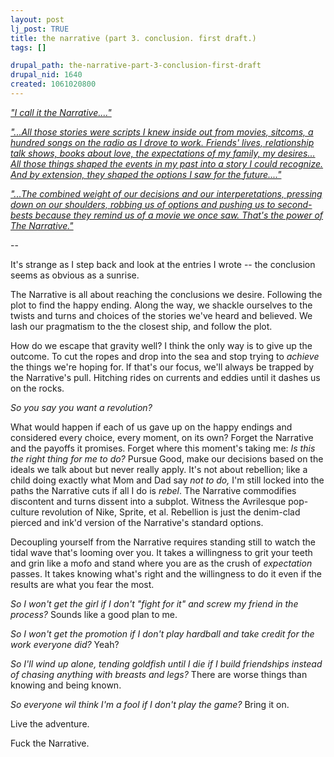 ```yaml
--- 
layout: post
lj_post: TRUE
title: the narrative (part 3. conclusion. first draft.)
tags: []

drupal_path: the-narrative-part-3-conclusion-first-draft
drupal_nid: 1640
created: 1061020800
---
```

<i><a href="http://www.livejournal.com/users/predicate/189220.html" target="_blank">"I call it the Narrative...."</a>

<a href="http://www.livejournal.com/users/predicate/189563.html" target="_blank">"...All those stories were scripts I knew inside out from movies, sitcoms, a hundred songs on the radio as I drove to work. Friends' lives, relationship talk shows, books about love, the expectations of my family, my desires... All those things shaped the events in my past into a story I could recognize. And by extension, they shaped the options I saw for the future...."</a>

<a href="http://www.livejournal.com/users/predicate/189738.html" target="_blank">"...The combined weight of our decisions and our interperetations, pressing down on our shoulders, robbing us of options and pushing us to second-bests because they remind us of a movie we once saw. That's the power of The Narrative."</a></i>

--

It's strange as I step back and look at the entries I wrote -- the conclusion seems as obvious as a sunrise.

The Narrative is all about reaching the conclusions we desire. Following the plot to find the happy ending. Along the way, we shackle ourselves to the twists and turns and choices of the stories we've heard and believed. We lash our pragmatism to the the closest ship, and follow the plot.

How do we escape that gravity well? I think the only way is to give up the outcome. To cut the ropes and drop into the sea and stop trying to <i>achieve</i> the things we're hoping for. If that's our focus, we'll always be trapped by the Narrative's pull. Hitching rides on currents and eddies until it dashes us on the rocks.

<i>So you say you want a revolution?</i>

What would happen if each of us gave up on the happy endings and considered every choice, every moment, on its own? Forget the Narrative and the payoffs it promises. Forget where this moment's taking me: <i>Is this the right thing for me to do?</i> Pursue Good, make our decisions based on the ideals we talk about but never really apply. It's not about rebellion; like a child doing exactly what Mom and Dad say <i>not to do,</i> I'm still locked into the paths the Narrative cuts if all I do is <i>rebel</i>. The Narrative commodifies discontent and turns dissent into a subplot. Witness the Avrilesque pop-culture revolution of Nike, Sprite, et al. Rebellion is just the denim-clad pierced and ink'd version of the Narrative's standard options.

Decoupling yourself from the Narrative requires standing still to watch the tidal wave that's looming over you. It takes a willingness to grit your teeth and grin like a mofo and stand where you are as the crush of <i>expectation</i> passes. It takes knowing what's right and the willingness to do it even if the results are what you fear the most.

<i>So I won't get the girl if I don't "fight for it" and screw my friend in the process?</i> Sounds like a good plan to me.

<i>So I won't get the promotion if I don't play hardball and take credit for the work everyone did?</i> Yeah?

<i>So I'll wind up alone, tending goldfish until I die if I build friendships instead of chasing anything with breasts and legs?</i> There are worse things than knowing and being known.

<i>So everyone wil think I'm a fool if I don't play the game?</i> Bring it on.

Live the adventure.

Fuck the Narrative.
